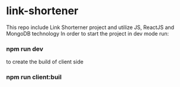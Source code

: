 # link-shortener
This repo include Link Shorterner project and utilize JS, ReactJS and MongoDB technology
In order to start the project in dev mode run: 
### npm run dev

to create the build of client side 

### npm run client:buil
